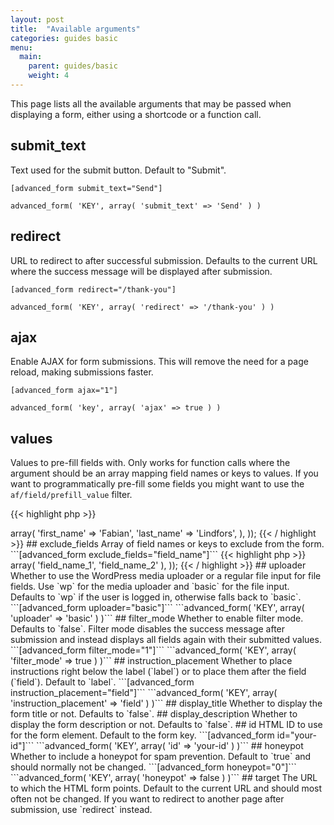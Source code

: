 ```yaml
---
layout: post
title:  "Available arguments"
categories: guides basic
menu:
  main:
    parent: guides/basic
    weight: 4
---
```


This page lists all the available arguments that may be passed when displaying a form, either using a shortcode or a function call.

## submit_text

Text used for the submit button. Default to "Submit".

```[advanced_form submit_text="Send"]```

```advanced_form( 'KEY', array( 'submit_text' => 'Send' ) )```

## redirect

URL to redirect to after successful submission. Defaults to the current URL where the success message will be displayed after submission.
    
```[advanced_form redirect="/thank-you"]```

```advanced_form( 'KEY', array( 'redirect' => '/thank-you' ) )```

## ajax

Enable AJAX for form submissions. This will remove the need for a page reload, making submissions faster.

```[advanced_form ajax="1"]```

```advanced_form( 'key', array( 'ajax' => true ) )```

## values 

Values to pre-fill fields with. Only works for function calls where the argument should be an array mapping field names or keys to values. If you want to programmatically pre-fill some fields you might want to use the `af/field/prefill_value` filter.

{{< highlight php >}}
<?php

advanced_form( 'FORM_KEY', array(
  'values' => array(
    'first_name' => 'Fabian',
    'last_name' => 'Lindfors',
  ),
));
{{< / highlight >}}

## exclude_fields

Array of field names or keys to exclude from the form.

```[advanced_form exclude_fields="field_name"]```

{{< highlight php >}}
<?php

advanced_form( 'FORM_KEY', array(
  'exclude_fields' => array( 'field_name_1', 'field_name_2' ),
));
{{< / highlight >}}

## uploader

Whether to use the WordPress media uploader or a regular file input for file fields. Use `wp` for the media uploader and `basic` for the file input. Defaults to `wp` if the user is logged in, otherwise falls back to `basic`.

```[advanced_form uploader="basic"]```

```advanced_form( 'KEY', array( 'uploader' => 'basic' ) )```

## filter_mode

Whether to enable filter mode. Defaults to `false`. Filter mode disables the success message after submission and instead displays all fields again with their submitted values.

```[advanced_form filter_mode="1"]```

```advanced_form( 'KEY', array( 'filter_mode' => true ) )```

## instruction_placement

Whether to place instructions right below the label (`label`) or to place them after the field (`field`). Default to `label`.

```[advanced_form instruction_placement="field"]```

```advanced_form( 'KEY', array( 'instruction_placement' => 'field' ) )```

## display_title

Whether to display the form title or not. Defaults to `false`.

## display_description

Whether to display the form description or not. Defaults to `false`.

## id

HTML ID to use for the form element. Default to the form key.

```[advanced_form id="your-id"]```

```advanced_form( 'KEY', array( 'id' => 'your-id' ) )```

## honeypot

Whether to include a honeypot for spam prevention. Default to `true` and should normally not be changed.

```[advanced_form honeypot="0"]```

```advanced_form( 'KEY', array( 'honeypot' => false ) )```

## target

The URL to which the HTML form points. Default to the current URL and should most often not be changed. If you want to redirect to another page after submission, use `redirect` instead.